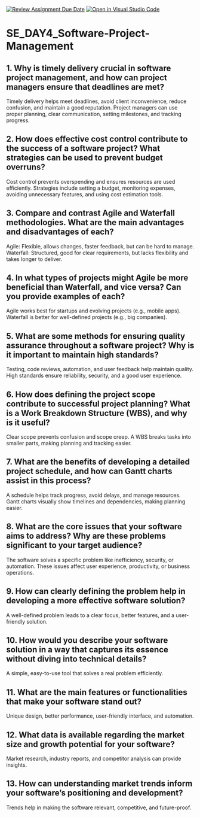 [![Review Assignment Due Date](https://classroom.github.com/assets/deadline-readme-button-22041afd0340ce965d47ae6ef1cefeee28c7c493a6346c4f15d667ab976d596c.svg)](https://classroom.github.com/a/9pw6JKcu)
[![Open in Visual Studio Code](https://classroom.github.com/assets/open-in-vscode-2e0aaae1b6195c2367325f4f02e2d04e9abb55f0b24a779b69b11b9e10269abc.svg)](https://classroom.github.com/online_ide?assignment_repo_id=18448270&assignment_repo_type=AssignmentRepo)
# SE_DAY4_Software-Project-Management
## 1. Why is timely delivery crucial in software project management, and how can project managers ensure that deadlines are met?
Timely delivery helps meet deadlines, avoid client inconvenience, reduce confusion, and maintain a good reputation. Project managers can use proper planning, clear communication, setting milestones, and tracking progress.
## 2. How does effective cost control contribute to the success of a software project? What strategies can be used to prevent budget overruns?
Cost control prevents overspending and ensures resources are used efficiently. Strategies include setting a budget, monitoring expenses, avoiding unnecessary features, and using cost estimation tools.
## 3. Compare and contrast Agile and Waterfall methodologies. What are the main advantages and disadvantages of each?
Agile: Flexible, allows changes, faster feedback, but can be hard to manage.
Waterfall: Structured, good for clear requirements, but lacks flexibility and takes longer to deliver.
## 4. In what types of projects might Agile be more beneficial than Waterfall, and vice versa? Can you provide examples of each?
Agile works best for startups and evolving projects (e.g., mobile apps).
Waterfall is better for well-defined projects (e.g., big companies).
## 5. What are some methods for ensuring quality assurance throughout a software project? Why is it important to maintain high standards?
Testing, code reviews, automation, and user feedback help maintain quality. High standards ensure reliability, security, and a good user experience.
## 6. How does defining the project scope contribute to successful project planning? What is a Work Breakdown Structure (WBS), and why is it useful?
Clear scope prevents confusion and scope creep. A WBS breaks tasks into smaller parts, making planning and tracking easier.
## 7. What are the benefits of developing a detailed project schedule, and how can Gantt charts assist in this process?
A schedule helps track progress, avoid delays, and manage resources. Gantt charts visually show timelines and dependencies, making planning easier.
## 8. What are the core issues that your software aims to address? Why are these problems significant to your target audience?
The software solves a specific problem like inefficiency, security, or automation. These issues affect user experience, productivity, or business operations.
## 9. How can clearly defining the problem help in developing a more effective software solution?
A well-defined problem leads to a clear focus, better features, and a user-friendly solution.
## 10. How would you describe your software solution in a way that captures its essence without diving into technical details?
A simple, easy-to-use tool that solves a real problem efficiently.
## 11. What are the main features or functionalities that make your software stand out?
Unique design, better performance, user-friendly interface, and automation.
## 12. What data is available regarding the market size and growth potential for your software?
Market research, industry reports, and competitor analysis can provide insights.
## 13. How can understanding market trends inform your software’s positioning and development?
Trends help in making the software relevant, competitive, and future-proof.
